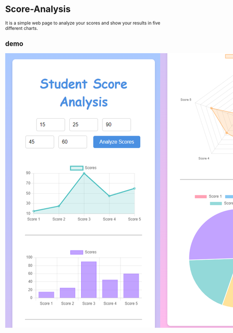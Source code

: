 # Score-Analysis

It is a simple web page to analyze your scores and show your results in five different charts.

## demo

<div style="display: flex;">
   <img src="./Capture1.PNG" alt="pic" style="heigt='100%'">
   <img src="./Capture2.PNG" alt="pic">
</div>

